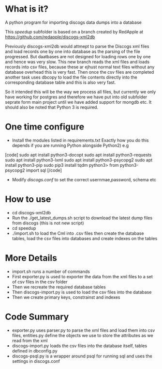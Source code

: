 # What is it?

A python program for importing discogs data dumps into a database

This *speedup* subfolder is based on a branch created by RedApple at https://github.com/redapple/discogs-xml2db

Previously discogs-xml2db would attmept to parse the Discogs xml files and load records one by one into database as the parsing of the file progressed. But daatbases are not designed for loading rows one by one and hence was very slow. This new branch reads the xml files and loads records into csv files, because these ar ejhust normal text files without any database overhead this is very fast. Then once the csv files are completed another task uses dbcopy to load the file contents directly into the corresponding database table and this is also very fast.

So it intended this will be the way we process all files, but currently we only have working for postgres and therefore we have put into old subfolder seprate form main project until
we have added support for mongdb etc. It should also be noted that Python 3 is required.

# One time configure
* Install the modules listed in requirements.txt Exactly how you do this depends if you are running Python alongside Python2)
e.g

[code]
sudo apt install python3-docopt
sudo apt install python3-requests
sudo apt install python3-lxml
sudo apt install python3-psycopg2
sudo apt install python3-pip
sudo pip3 install tqdm
python3>
from python3-psycopg2 import sql
[/code]

* Modify *discogs.conf* to set the correct usernmae,password, schema etc
 
# How to use
- cd discogs-xml2db
- Run the ./get_latest_dumps.sh script to download the latest dump files from discogs (this is not new script)
- cd speedup
- ./import.sh to load the Cml into .csv files then create the database tables, load the csv files into databases and create indexes on the tables

# More Details
- import.sh runs a number of commands
- First exporter.py is used to exporter the data from the xml files to a set of csv files in the csv folder
- Then we recreate the required database tables
- Then discogs-import.py is used to load the csv files into the database
- Then we create primary keys, constrainst and indexes 

# Code Summary
- exporter.py uses parser.py to parse the xml files and load them into csv files, entities.py define the objects we use to store the attributes as we read from the xml
- discogs-import.py loads the csv files into the database itself, tables defined in dbconfig.py
- discogs-psql.py is a wrapper around psql for running sql and uses the settings in discogs.conf
